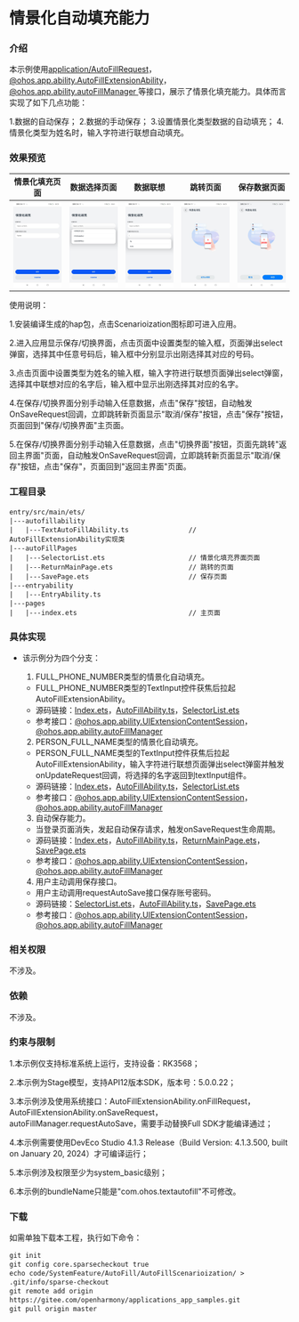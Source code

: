 # 情景化自动填充能力

### 介绍

本示例使用[application/AutoFillRequest](https://gitee.com/openharmony/interface_sdk-js/blob/master/api/application/AutoFillRequest.d.ts)，[@ohos.app.ability.AutoFillExtensionAbility](https://gitee.com/openharmony/interface_sdk-js/blob/master/api/@ohos.app.ability.AutoFillExtensionAbility.d.ts)，[@ohos.app.ability.autoFillManager ](https://gitee.com/openharmony/interface_sdk-js/blob/master/api/@ohos.app.ability.autoFillManager.d.ts)等接口，展示了情景化填充能力。具体而言实现了如下几点功能：

1.数据的自动保存；
2.数据的手动保存；
3.设置情景化类型数据的自动填充；
4.情景化类型为姓名时，输入字符进行联想自动填充。

### 效果预览

| 情景化填充页面                      | 数据选择页面                               | 数据联想                                 | 跳转页面                                     | 保存数据页面                           |
| ----------------------------------- | ------------------------------------------ | ------------------------------------------- | -------------------------------------------- | -------------------------------------- |
| <img src="screenshots/Index.jpg" /> | <img src="screenshots/SelectorList.jpg" /> | <img src="screenshots/NameAssociation.jpg" /> | <img src="screenshots/ReturnMainPage.jpg" /> | <img src="screenshots/SavePage.jpg" /> |

使用说明：

1.安装编译生成的hap包，点击Scenarioization图标即可进入应用。

2.进入应用显示保存/切换界面，点击页面中设置类型的输入框，页面弹出select弹窗，选择其中任意号码后，输入框中分别显示出刚选择其对应的号码。

3.点击页面中设置类型为姓名的输入框，输入字符进行联想页面弹出select弹窗，选择其中联想对应的名字后，输入框中显示出刚选择其对应的名字。

4.在保存/切换界面分别手动输入任意数据，点击"保存"按钮，自动触发OnSaveRequest回调，立即跳转新页面显示"取消/保存"按钮，点击"保存"按钮，页面回到"保存/切换界面"主页面。

5.在保存/切换界面分别手动输入任意数据，点击"切换界面"按钮，页面先跳转"返回主界面"页面，自动触发OnSaveRequest回调，立即跳转新页面显示"取消/保存"按钮，点击"保存"，页面回到"返回主界面"页面。

### 工程目录

```
entry/src/main/ets/ 
|---autofillability
|   |---TextAutoFillAbility.ts               // AutoFillExtensionAbility实现类
|---autoFillPages
|   |---SelectorList.ets                     // 情景化填充界面页面 
|   |---ReturnMainPage.ets                   // 跳转的页面   
|   |---SavePage.ets                         // 保存页面
|---entryability 
|   |---EntryAbility.ts          
|---pages
|   |---index.ets                            // 主页面
```

### 具体实现

* 该示例分为四个分支：
  1. FULL_PHONE_NUMBER类型的情景化自动填充。

  * FULL_PHONE_NUMBER类型的TextInput控件获焦后拉起AutoFillExtensionAbility。
  * 源码链接：[Index.ets](entry/src/main/ets/pages/Index.ets)，[AutoFillAbility.ts](entry/src/main/ets/autofillability/TextAutoFillAbility.ts)，[SelectorList.ets](entry/src/main/ets/autofillpages/SelectorList.ets)
  * 参考接口：[@ohos.app.ability.UIExtensionContentSession](https://gitee.com/openharmony/interface_sdk-js/blob/master/api/@ohos.app.ability.UIExtensionContentSession.d.ts)，[@ohos.app.ability.autoFillManager](https://gitee.com/openharmony/interface_sdk-js/blob/master/api/@ohos.app.ability.autoFillManager.d.ts)

  2. PERSON_FULL_NAME类型的情景化自动填充。

  * PERSON_FULL_NAME类型的TextInput控件获焦后拉起AutoFillExtensionAbility，输入字符进行联想页面弹出select弹窗并触发onUpdateRequest回调，将选择的名字返回到textInput组件。
  * 源码链接：[Index.ets](entry/src/main/ets/pages/Index.ets)，[AutoFillAbility.ts](entry/src/main/ets/autofillability/TextAutoFillAbility.ts)，[SelectorList.ets](entry/src/main/ets/autofillpages/SelectorList.ets)
  * 参考接口：[@ohos.app.ability.UIExtensionContentSession](https://gitee.com/openharmony/interface_sdk-js/blob/master/api/@ohos.app.ability.UIExtensionContentSession.d.ts)，[@ohos.app.ability.autoFillManager](https://gitee.com/openharmony/interface_sdk-js/blob/master/api/@ohos.app.ability.autoFillManager.d.ts)
  
  3. 自动保存能力。
  
  * 当登录页面消失，发起自动保存请求，触发onSaveRequest生命周期。
  * 源码链接：[Index.ets](entry/src/main/ets/pages/Index.ets)，[AutoFillAbility.ts](entry/src/main/ets/autofillability/TextAutoFillAbility.ts)，[ReturnMainPage.ets](entry/src/main/ets/autofillpages/ReturnMainPage.ets)，[SavePage.ets](entry/src/main/ets/autofillpages/SavePage.ets)
  * 参考接口：[@ohos.app.ability.UIExtensionContentSession](https://gitee.com/openharmony/interface_sdk-js/blob/master/api/@ohos.app.ability.UIExtensionContentSession.d.ts)，[@ohos.app.ability.autoFillManager](https://gitee.com/openharmony/interface_sdk-js/blob/master/api/@ohos.app.ability.autoFillManager.d.ts)
  
  4. 用户主动调用保存接口。
  
  * 用户主动调用requestAutoSave接口保存账号密码。
  * 源码链接：[SelectorList.ets](entry/src/main/ets/autofillpages/SelectorList.ets)，[AutoFillAbility.ts](entry/src/main/ets/autofillability/TextAutoFillAbility.ts)，[SavePage.ets](entry/src/main/ets/autofillpages/SavePage.ets)
  * 参考接口：[@ohos.app.ability.UIExtensionContentSession](https://gitee.com/openharmony/interface_sdk-js/blob/master/api/@ohos.app.ability.UIExtensionContentSession.d.ts)，[@ohos.app.ability.autoFillManager](https://gitee.com/openharmony/interface_sdk-js/blob/master/api/@ohos.app.ability.autoFillManager.d.ts)

### 相关权限

不涉及。

### 依赖

不涉及。

### 约束与限制

1.本示例仅支持标准系统上运行，支持设备：RK3568；

2.本示例为Stage模型，支持API12版本SDK，版本号：5.0.0.22；

3.本示例涉及使用系统接口：AutoFillExtensionAbility.onFillRequest，AutoFillExtensionAbility.onSaveRequest，autoFillManager.requestAutoSave，需要手动替换Full SDK才能编译通过；

4.本示例需要使用DevEco Studio 4.1.3 Release（Build Version: 4.1.3.500, built on January 20, 2024）才可编译运行；

5.本示例涉及权限至少为system_basic级别；

6.本示例的bundleName只能是"com.ohos.textautofill"不可修改。

### 下载

如需单独下载本工程，执行如下命令：

```
git init
git config core.sparsecheckout true
echo code/SystemFeature/AutoFill/AutoFillScenarioization/ > .git/info/sparse-checkout
git remote add origin https://gitee.com/openharmony/applications_app_samples.git
git pull origin master
```

